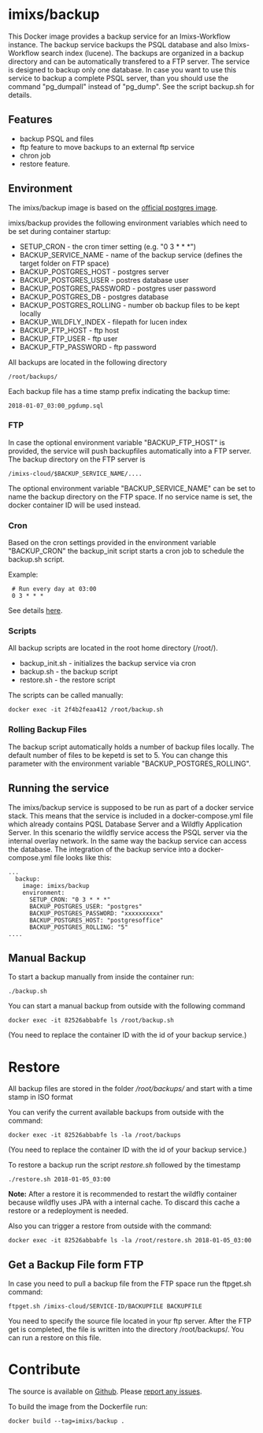 # imixs/backup

This Docker image provides a backup service for an Imixs-Workflow instance. The backup service backups the PSQL database and also Imixs-Workflow search index (lucene). The backups are organized in a backup directory and can be automatically transfered to a FTP server. 
The service is designed to backup only one database. In case you want to use this service to backup a complete PSQL server, than you should use the command "pg\_dumpall" instead of "pg\_dump". See the script backup.sh for details. 


## Features
* backup PSQL and files
* ftp feature to move backups to an external ftp service
* chron job
* restore feature.

## Environment
The imixs/backup image is based on the [official postgres image](https://hub.docker.com/_/postgres/).

imixs/backup provides the following environment variables which need to be set during container startup:

* SETUP\_CRON - the cron timer setting (e.g. "0 3 * * *")
* BACKUP\_SERVICE\_NAME - name of the backup service (defines the target folder on FTP space)
* BACKUP\_POSTGRES\_HOST - postgres server
* BACKUP\_POSTGRES\_USER - postres database user
* BACKUP\_POSTGRES\_PASSWORD - postgres user password
* BACKUP\_POSTGRES\_DB - postgres database 
* BACKUP\_POSTGRES\_ROLLING - number ob backup files to be kept locally
* BACKUP\_WILDFLY\_INDEX - filepath for lucen index
* BACKUP\_FTP\_HOST - ftp host 
* BACKUP\_FTP\_USER - ftp user 
* BACKUP\_FTP\_PASSWORD - ftp password 


All backups are located in the following directory 

	/root/backups/
	
Each backup file has a time stamp prefix indicating the backup time:

	2018-01-07_03:00_pgdump.sql
 
### FTP
In case the optional environment variable "BACKUP\_FTP\_HOST" is provided, the service will push backupfiles automatically into a FTP server.
The backup directory on the FTP server is

    /imixs-cloud/$BACKUP_SERVICE_NAME/....
    
The optional environment variable  "BACKUP\_SERVICE\_NAME" can be set to name the backup directory on the FTP space. If no service name is set, the docker container ID will be used instead.  


### Cron
Based on the cron settings provided in the environment variable "BACKUP\_CRON" the backup\_init script starts a cron job to schedule the backup.sh script.

Example:

     # Run every day at 03:00
     0 3 * * *   

See details [here](https://wiki.ubuntuusers.de/Cron/).

### Scripts
All backup scripts are located in the root home directory (/root/). 

 * backup_init.sh - initializes the backup service via cron
 * backup.sh - the backup script
 * restore.sh - the restore script

The scripts can be called manually:

    docker exec -it 2f4b2feaa412 /root/backup.sh

### Rolling Backup Files

The backup script automatically holds a number of backup files locally. The default number of files to be kepetd is set to 5. You can change this parameter with the environment variable "BACKUP\_POSTGRES\_ROLLING".

## Running the service

The imixs/backup service is supposed to be run as part of a docker service stack. This means that the service is included in a docker-compose.yml file which already contains PQSL Database Server and a Wildfly Application Server. 
In this scenario the wildfly service access the PSQL server via the internal overlay network. In the same way the backup service can access the database. The integration of the backup service into a docker-compose.yml file looks like this:

	...
	  backup:
	    image: imixs/backup
	    environment:
	      SETUP_CRON: "0 3 * * *"
	      BACKUP_POSTGRES_USER: "postgres"
	      BACKUP_POSTGRES_PASSWORD: "xxxxxxxxxx"
	      BACKUP_POSTGRES_HOST: "postgresoffice"
	      BACKUP_POSTGRES_ROLLING: "5"
	....


## Manual Backup

To start a backup manually from inside the container run:

	./backup.sh

You can start a manual backup from outside with the following command

	docker exec -it 82526abbabfe ls /root/backup.sh

(You need to replace the container ID with the id of your backup service.)

# Restore

All backup files are stored in the folder _/root/backups/_ and start with a time stamp in ISO format

You can verify the current available backups from outside with the command:

	docker exec -it 82526abbabfe ls -la /root/backups

(You need to replace the container ID with the id of your backup service.)

To restore a backup run the script _restore.sh_ followed by the timestamp

	./restore.sh 2018-01-05_03:00
	

**Note:** After a restore it is recommended to restart the wildfly container because wildfly uses JPA with a internal cache. To discard this cache a restore or a redeployment is needed. 


Also you can trigger a restore from outside with the command:

	docker exec -it 82526abbabfe ls -la /root/restore.sh 2018-01-05_03:00
	
## Get a Backup File form FTP

In case you need to pull a backup file from the FTP space run the ftpget.sh command:

	ftpget.sh /imixs-cloud/SERVICE-ID/BACKUPFILE BACKUPFILE

You need to specify the source file located in your ftp server. After the FTP get is completed, the file is written into the directory /root/backups/. 
You can run a restore on this file.

     
# Contribute
The source is available on [Github](https://github.com/imixs/imixs-docker). Please [report any issues](https://github.com/imixs/imixs-docker/issues).

To build the image from the Dockerfile run: 

    docker build --tag=imixs/backup .
 